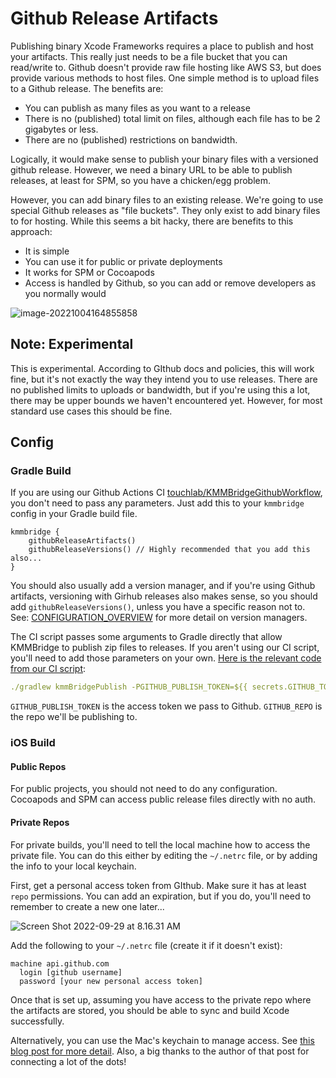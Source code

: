 # Github Release Artifacts

Publishing binary Xcode Frameworks requires a place to publish and host your artifacts. This really just needs to be a file bucket that you can read/write to. Github doesn't provide raw file hosting like AWS S3, but does provide various methods to host files. One simple method is to upload files to a Github release. The benefits are:

* You can publish as many files as you want to a release
* There is no (published) total limit on files, although each file has to be 2 gigabytes or less.
* There are no (published) restrictions on bandwidth.

Logically, it would make sense to publish your binary files with a versioned github release. However, we need a binary URL to be able to publish releases, at least for SPM, so you have a chicken/egg problem.

However, you can add binary files to an existing release. We're going to use special Github releases as "file buckets". They only exist to add binary files to for hosting. While this seems a bit hacky, there are benefits to this approach:

* It is simple
* You can use it for public or private deployments
* It works for SPM or Cocoapods
* Access is handled by Github, so you can add or remove developers as you normally would

![image-20221004164855858](https://tl-navigator-images.s3.us-east-1.amazonaws.com/docimages/2022-10-04_16-48-image-20221004164855858.png)

## Note: Experimental

This is experimental. According to GIthub docs and policies, this will work fine, but it's not exactly the way they intend you to use releases. There are no published limits to uploads or bandwidth, but if you're using this a lot, there may be upper bounds we haven't encountered yet. However, for most standard use cases this should be fine.

## Config

### Gradle Build

If you are using our Github Actions CI [touchlab/KMMBridgeGithubWorkflow](https://github.com/touchlab/KMMBridgeGithubWorkflow), you don't need to pass any parameters. Just add this to your `kmmbridge` config in your Gradle build file.

```koltin
kmmbridge {
    githubReleaseArtifacts()
    githubReleaseVersions() // Highly recommended that you add this also...
}
```

You should also usually add a version manager, and if you're using Github artifacts, versioning with Girhub releases also makes sense, so you should add `githubReleaseVersions()`, unless you have a specific reason not to. See:  [CONFIGURATION_OVERVIEW](../general/CONFIGURATION_OVERVIEW.md) for more detail on version managers.

The CI script passes some arguments to Gradle directly that allow KMMBridge to publish zip files to releases.  If you aren't using our CI script, you'll need to add those parameters on your own. [Here is the relevant code from our CI script](https://github.com/touchlab/KMMBridgeGithubWorkflow/blob/f6075b60151caf15b8759c811b0d2458fbdd08a7/.github/workflows/faktorybuild.yml#L49):

```yaml
./gradlew kmmBridgePublish -PGITHUB_PUBLISH_TOKEN=${{ secrets.GITHUB_TOKEN }} -PGITHUB_REPO=${{ github.repository }}
```

`GITHUB_PUBLISH_TOKEN` is the access token we pass to Github. `GITHUB_REPO` is the repo we'll be publishing to.

### iOS Build

#### Public Repos

For public projects, you should not need to do any configuration. Cocoapods and SPM can access public release files directly with no auth.

#### Private Repos

For private builds, you'll need to tell the local machine how to access the private file. You can do this either by editing the `~/.netrc` file, or by adding the info to your local keychain.

First, get a personal access token from GIthub. Make sure it has at least `repo` permissions. You can add an expiration, but if you do, you'll need to remember to create a new one later...

![Screen Shot 2022-09-29 at 8.16.31 AM](https://tl-navigator-images.s3.us-east-1.amazonaws.com/docimages/2022-09-29_08-17-Screen%20Shot%202022-09-29%20at%208.16.31%20AM.png)

Add the following to your `~/.netrc` file (create it if it doesn't exist):

```
machine api.github.com
  login [github username]
  password [your new personal access token]
```

Once that is set up, assuming you have access to the private repo where the artifacts are stored, you should be able to sync and build Xcode successfully.

Alternatively, you can use the Mac's keychain to manage access. See [this blog post for more detail](https://medium.com/geekculture/xcode-13-3-supports-spm-binary-dependency-in-private-github-release-8d60a47d5e45). Also, a big thanks to the author of that post for connecting a lot of the dots!